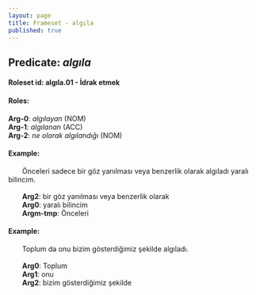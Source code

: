 ```yaml
---
layout: page
title: Frameset - algıla
published: true
---
```

<h2>Predicate: <i>algıla</i></h2>
<h4>Roleset id: algıla.01 - İdrak etmek<br>
<h4>Roles:</h4>
<b>Arg-0</b>: <i>algılayan</i>  (NOM) <br>
<b>Arg-1</b>: <i>algılanan</i>  (ACC) <br>
<b>Arg-2</b>: <i>ne olarak algılandığı</i>  (NOM) <br>
<h4>Example:</h4>
&emsp;&emsp;Önceleri sadece bir göz yanılması veya benzerlik olarak algıladı yaralı bilincim.<br><br>
&emsp;&emsp;<b>Arg2</b>:  bir göz yanılması veya benzerlik olarak<br>
&emsp;&emsp;<b>Arg0</b>:  yaralı bilincim<br>
&emsp;&emsp;<b>Argm-tmp</b>:  Önceleri<br>

<h4>Example:</h4>
&emsp;&emsp;Toplum da onu bizim gösterdiğimiz şekilde algıladı.<br><br>
&emsp;&emsp;<b>Arg0</b>:  Toplum<br>
&emsp;&emsp;<b>Arg1</b>:  onu<br>
&emsp;&emsp;<b>Arg2</b>:  bizim gösterdiğimiz şekilde<br>


